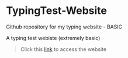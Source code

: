 # TypingTest-Website
Github repository for my typing website - BASIC

A typing test webiste (extremely basic)


>Click this [link](https://teceash1.github.io/TypingTest-Website/home.html) to access the website 
